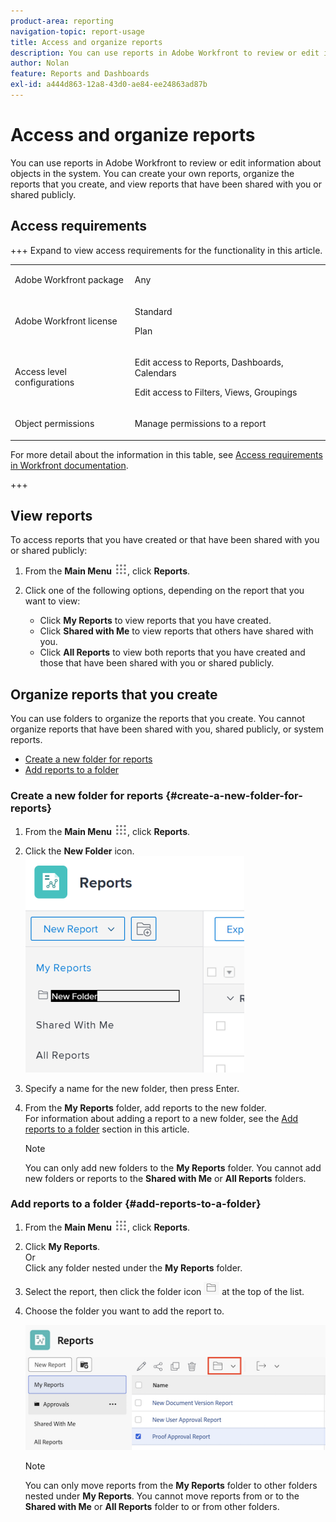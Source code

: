 ```yaml
---
product-area: reporting
navigation-topic: report-usage
title: Access and organize reports
description: You can use reports in Adobe Workfront to review or edit information about objects in the system. You can create your own reports, organize the reports that you create, and view reports that have been shared with you or shared publicly.
author: Nolan
feature: Reports and Dashboards
exl-id: a444d863-12a8-43d0-ae84-ee24863ad87b
---
```

# Access and organize reports

You can use reports in Adobe Workfront to review or edit information about objects in the system. You can create your own reports, organize the reports that you create, and view reports that have been shared with you or shared publicly.

## Access requirements

+++ Expand to view access requirements for the functionality in this article. 

<table style="table-layout:auto"> 
 <col> 
 <col> 
 <tbody> 
  <tr> 
   <td role="rowheader">Adobe Workfront package</td> 
   <td> <p>Any</p> </td> 
  </tr> 
  <tr> 
   <td role="rowheader">Adobe Workfront license</td> 
   <td> 
   <p>Standard</p>
   <p>Plan </p> </td> 
  </tr> 
  <tr> 
   <td role="rowheader">Access level configurations</td> 
   <td> <p>Edit access to Reports, Dashboards, Calendars</p> <p>Edit access to Filters, Views, Groupings</p></td> 
  </tr> 
  <tr> 
   <td role="rowheader">Object permissions</td> 
   <td> <p>Manage permissions to a report</p></td> 
  </tr> 
 </tbody> 
</table>

For more detail about the information in this table, see [Access requirements in Workfront documentation](/help/quicksilver/administration-and-setup/add-users/access-levels-and-object-permissions/access-level-requirements-in-documentation.md).

+++

## View reports

To access reports that you have created or that have been shared with you or shared publicly:

1. From the **Main Menu** ![Main Menu icon](assets/main-menu-icon.png), click **Reports**. 

1. Click one of the following options, depending on the report that you want to view:

   * Click **My Reports** to view reports that you have created.
   * Click **Shared with Me** to view reports that others have shared with you.
   * Click **All Reports** to view both reports that you have created and those that have been shared with you or shared publicly.

## Organize reports that you create

You can use folders to organize the reports that you create. You cannot organize reports that have been shared with you, shared publicly, or system reports.

* [Create a new folder for reports](#create-a-new-folder-for-reports) 
* [Add reports to a folder](#add-reports-to-a-folder)

### Create a new folder for reports {#create-a-new-folder-for-reports}

1. From the **Main Menu** ![Main Menu icon](assets/main-menu-icon.png), click **Reports**. 

1. Click the **New Folder** icon.  
   ![New folder icon](assets/nwe-new-folder-350x346.png)

1. Specify a name for the new folder, then press Enter.
1. From the **My Reports** folder, add reports to the new folder.  
   For information about adding a report to a new folder, see the [Add reports to a folder](#add-reports-to-a-folder) section in this article.

   >[!NOTE]
   >
   >You can only add new folders to the **My Reports** folder. You cannot add new folders or reports to the **Shared with Me** or **All Reports** folders.

### Add reports to a folder {#add-reports-to-a-folder}

1. From the **Main Menu** ![Main Menu icon](assets/main-menu-icon.png), click **Reports**. 

1. Click **My Reports**.  
   Or  
   Click any folder nested under the **My Reports** folder.

1. Select the report, then click the folder icon ![Folder icon](assets/folder-icon.png) at the top of the list. 

1. Choose the folder you want to add the report to. 

   ![Choose a folder to move the report to](assets/choose-folder.png)

   >[!NOTE]
   >
   >You can only move reports from the **My Reports** folder to other folders nested under **My Reports**. You cannot move reports from or to the **Shared with Me** or **All Reports** folder to or from other folders.

   
 
